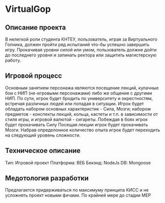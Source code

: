 # VirtualGop

## Описание проекта
В нелегкой роли студента КНТЕУ, пользователь, играя за Виртуального Гопника, должен пройти ряд испытаний что-бы успешно завершить игру. 
Прокачивая уровни силой или умом, пользователь должне дойти до последнего уровня и запинать ректора или защитить магистерскую работу.

## Игровой процесс
Основным занятием персонажа являются посещение лекций, кулачные бои с НИП (не-игровыми персонажами) либо же общение с другими НИП.
По сути, игрок будет бродить по университету и окрестностям, встречая различных людей или попадая в ситуации.
Игрок будет обладать набором основных характеристик - Сила, Мозги; набором предметов - конспекты лекций, кольца, кастеты и т.п. в зависимости от стиля игры,
и игровой валютой - сигареты.
Побеждая в боях игрок будет прокачивать Силу
Посещая лекции игрок будет прокачивать Мозги.
Набрав определонное количество опыта игрок будет переходить на следующий уровень сложности.

## Техническое описание
Тип: Игровой проект
Платформа: ВЕБ
Бекэнд: NodeJs
DB: Mongoose

## Медотология разработки
Предлагается придерживаться по максимуму принципа КИСС и не усложнять проект новыми фичами.
По крайней мере до стадии МЕР
